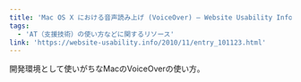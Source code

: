 ```yaml
---
title: 'Mac OS X における音声読み上げ (VoiceOver) — Website Usability Info'
tags:
  - 'AT（支援技術）の使い方などに関するリソース'
link: 'https://website-usability.info/2010/11/entry_101123.html'
---
```


開発環境として使いがちなMacのVoiceOverの使い方。